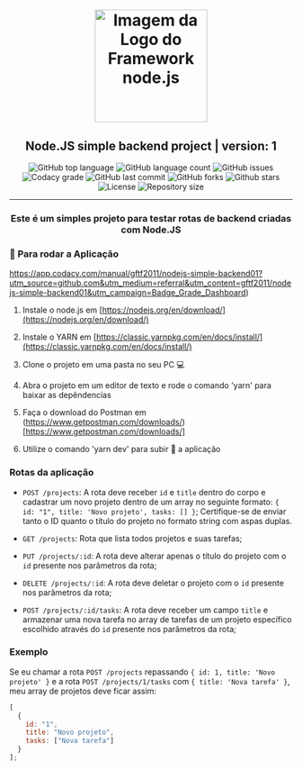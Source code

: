 <h1 align="center">
  <img alt="Imagem da Logo do Framework node.js" src="https://shippo-static.s3.amazonaws.com/img/programming/nodejs.svg" height="200" />
</h1>
<h2 align="center">Node.JS simple backend project | version: 1</h2>
<p align="center">
  <img alt="GitHub top language" src="https://img.shields.io/github/languages/top/gftf2011/nodejs-simple-backend01">
  
  <img alt="GitHub language count" src="https://img.shields.io/github/languages/count/gftf2011/nodejs-simple-backend01">
  
  <img alt="GitHub issues" src="https://img.shields.io/github/issues/gftf2011/nodejs-simple-backend01">

  <img alt="Codacy grade" src="https://img.shields.io/codacy/grade/64440c303fa24e9c93e263dab133ae68">
  
  <img alt="GitHub last commit" src="https://img.shields.io/github/last-commit/gftf2011/nodejs-simple-backend01">

  <img alt="GitHub forks" src="https://img.shields.io/github/forks/gftf2011/nodejs-simple-backend01">

  <img alt="Github stars" src="https://img.shields.io/github/stars/gftf2011/nodejs-simple-backend01">

  <img alt="License" src="https://img.shields.io/github/license/gftf2011/nodejs-simple-backend01">

  <img alt="Repository size" src="https://img.shields.io/github/repo-size/gftf2011/nodejs-simple-backend01">
</p>

----

<h3 align="center">Este é um simples projeto para testar rotas de backend criadas com Node.JS</h3>

### :ferris_wheel: Para rodar a Aplicação

https://app.codacy.com/manual/gftf2011/nodejs-simple-backend01?utm_source=github.com&utm_medium=referral&utm_content=gftf2011/nodejs-simple-backend01&utm_campaign=Badge_Grade_Dashboard)

  
1.  Instale o node.js em [https://nodejs.org/en/download/](https://nodejs.org/en/download/)

2.  Instale o YARN em [https://classic.yarnpkg.com/en/docs/install/](https://classic.yarnpkg.com/en/docs/install/)

3.  Clone o projeto em uma pasta no seu PC :computer:

4.  Abra o projeto em um editor de texto e rode o comando 'yarn' para baixar as depêndencias

5.  Faça o download do Postman em (https://www.getpostman.com/downloads/)[https://www.getpostman.com/downloads/]

6.  Utilize o comando 'yarn dev' para subir :rocket: a aplicação

### Rotas da aplicação

- `POST /projects`: A rota deve receber `id` e `title` dentro do corpo e cadastrar um novo projeto dentro de um array no seguinte formato: `{ id: "1", title: 'Novo projeto', tasks: [] }`; Certifique-se de enviar tanto o ID quanto o título do projeto no formato string com aspas duplas.

- `GET /projects`: Rota que lista todos projetos e suas tarefas;

- `PUT /projects/:id`: A rota deve alterar apenas o título do projeto com o `id` presente nos parâmetros da rota;

- `DELETE /projects/:id`: A rota deve deletar o projeto com o `id` presente nos parâmetros da rota;

- `POST /projects/:id/tasks`: A rota deve receber um campo `title` e armazenar uma nova tarefa no array de tarefas de um projeto específico escolhido através do `id` presente nos parâmetros da rota;

### Exemplo

Se eu chamar a rota `POST /projects` repassando `{ id: 1, title: 'Novo projeto' }` e a rota `POST /projects/1/tasks` com `{ title: 'Nova tarefa' }`, meu array de projetos deve ficar assim:

```js
[
  {
    id: "1",
    title: "Novo projeto",
    tasks: ["Nova tarefa"]
  }
];
```
